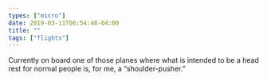 ```yaml
---
types: ["micro"]
date: 2019-03-11T06:54:48-04:00
title: ""
tags: ["flights"]
---
```

Currently on board one of those planes where what is intended to be a head rest for normal people is, for me, a “shoulder-pusher.”
